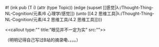 #! (ink pub (T i) (attr (type Topic)) (edge (supset [[感觉|λ:/Thought-Thing-NL-Cognition/元素/6 心理学/感觉]]) (unto [[4.2 思维工具|λ:/Thought-Thing-NL-Cognition/元素/4.2 思维工具/4.2 思维工具]])))

<<callout type:"" title:"眼见并不一定为实" src:"">>

（明明记得自己写过B站的摘录嘞、。。。）